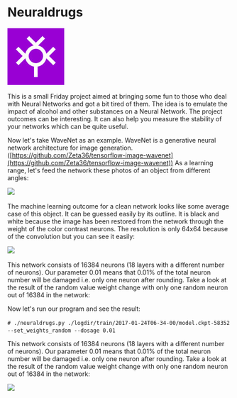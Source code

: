 # Neuraldrugs
![](/neuraldrugs.jpg?raw=true)

This is a small Friday project aimed at bringing some fun to those who deal with Neural Networks and got a bit tired of them. The idea is to emulate the impact of alcohol and other substances on a Neural Network. The project outcomes can be interesting. It can also help you measure the stability of your networks which can be quite useful.

Now let's take WaveNet as an example. WaveNet is a generative neural network architecture for image generation. ([https://github.com/Zeta36/tensorflow-image-wavenet](https://github.com/Zeta36/tensorflow-image-wavenet)) As a learning range, let's feed the network these photos of an object from different angles:

![](https://68.media.tumblr.com/f9a0cebe9bdff59af181da38728caad2/tumblr_inline_okgbhbd2Vf1stzac2_540.png)

The machine learning outcome for a clean network looks like some average case of this object. It can be guessed easily by its outline. It is black and white because the image has been restored from the network through the weight of the color contrast neurons. The resolution is only 64x64 because of the convolution but you can see it easily:

![](https://68.media.tumblr.com/351c98855736bc5024af5f62f1cfe0b9/tumblr_inline_okgbigYBWQ1stzac2_540.png)

This network consists of 16384 neurons (18 layers with a different number of neurons). Our parameter 0.01 means that 0.01% of the total neuron number will be damaged i.e. only one neuron after rounding. Take a look at the result of the random value weight change with only one random neuron out of 16384 in the network:

Now let's run our program and see the result:

`# ./neuraldrugs.py ./logdir/train/2017-01-24T06-34-00/model.ckpt-58352 --set_weights_random --dosage 0.01`

This network consists of 16384 neurons (18 layers with a different number of neurons). Our parameter 0.01 means that 0.01% of the total neuron number will be damaged i.e. only one neuron after rounding. Take a look at the result of the random value weight change with only one random neuron out of 16384 in the network:

![](https://68.media.tumblr.com/59877f35acb669134fa5c82afd53ec66/tumblr_inline_okgbm3qJ6B1stzac2_540.png)
